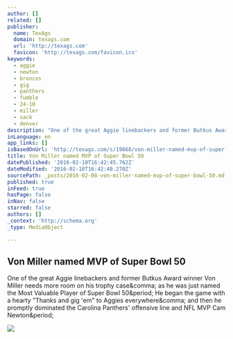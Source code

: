 ```yaml
---
author: []
related: []
publisher:
  name: TexAgs
  domain: texags.com
  url: 'http://texags.com'
  favicon: 'http://texags.com/favicon.ico'
keywords:
  - aggie
  - newton
  - broncos
  - gig
  - panthers
  - fumble
  - 24-10
  - miller
  - sack
  - denver
description: "One of the great Aggie linebackers and former Butkus Award winner Von Miller needs more room on his trophy case, as he was just named the Most Valuable Player of Super Bowl 50. He began the game with a hearty \"Thanks and gig 'em\" to Aggies everywhere, and then he promptly dominated the Carolina Panthers' offensive line and NFL MVP Cam Newton."
inLanguage: en
app_links: []
isBasedOnUrl: 'http://texags.com/s/19668/von-miller-named-mvp-of-super-bowl-50'
title: Von Miller named MVP of Super Bowl 50
datePublished: '2016-02-10T16:42:45.762Z'
dateModified: '2016-02-10T16:42:40.270Z'
sourcePath: _posts/2016-02-08-von-miller-named-mvp-of-super-bowl-50.md
published: true
inFeed: true
hasPage: false
inNav: false
starred: false
authors: []
_context: 'http://schema.org'
_type: MediaObject

---
```

<article style=""><h1>Von Miller named MVP of Super Bowl 50</h1><p>One of the great Aggie linebackers and former Butkus Award winner Von Miller needs more room on his trophy case&amp;comma; as he was just named the Most Valuable Player of Super Bowl 50&amp;period; He began the game with a hearty "Thanks and gig 'em" to Aggies everywhere&amp;comma; and then he promptly dominated the Carolina Panthers' offensive line and NFL MVP Cam Newton&amp;period;</p><img src="http://texags.com/media/photo/65852" /></article>